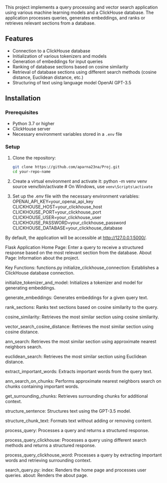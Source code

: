 This project implements a query processing and vector search application using various machine learning models and a ClickHouse database. The application processes queries, generates embeddings, and ranks or retrieves relevant sections from a database.

## Features

- Connection to a ClickHouse database
- Initialization of various tokenizers and models
- Generation of embeddings for input queries
- Ranking of database sections based on cosine similarity
- Retrieval of database sections using different search methods (cosine distance, Euclidean distance, etc.)
- Structuring of text using language model OpenAI GPT-3.5 

## Installation

### Prerequisites

- Python 3.7 or higher
- ClickHouse server
- Necessary environment variables stored in a `.env` file

### Setup

1. Clone the repository:
   ```bash
   git clone https://github.com/aparna23na/Proj.git
   cd your-repo-name
   
2. Create a virtual environment and activate it:
   python -m venv venv
   source venv/bin/activate   # On Windows, use `venv\Scripts\activate`

3. Set up the .env file with the necessary environment variables:
   OPENAI_API_KEY=your_openai_api_key
   CLICKHOUSE_HOST=your_clickhouse_host
   CLICKHOUSE_PORT=your_clickhouse_port
   CLICKHOUSE_USER=your_clickhouse_user
   CLICKHOUSE_PASSWORD=your_clickhouse_password
   CLICKHOUSE_DATABASE=your_clickhouse_database


By default, the application will be accessible at http://127.0.0.1:5000/.

Flask Application
Home Page: Enter a query to receive a structured response based on the most relevant section from the database.
About Page: Information about the project.

Key Functions:
functions.py
initialize_clickhouse_connection: Establishes a ClickHouse database connection.

initialize_tokenizer_and_model: Initializes a tokenizer and model for generating embeddings.

generate_embeddings: Generates embeddings for a given query text.

rank_sections: Ranks text sections based on cosine similarity to the query.

cosine_similarity: Retrieves the most similar section using cosine similarity.

vector_search_cosine_distance: Retrieves the most similar section using cosine distance.

ann_search: Retrieves the most similar section using approximate nearest neighbors search.

euclidean_search: Retrieves the most similar section using Euclidean distance.

extract_important_words: Extracts important words from the query text.

ann_search_on_chunks: Performs approximate nearest neighbors search on chunks containing important words.

get_surrounding_chunks: Retrieves surrounding chunks for additional context.

structure_sentence: Structures text using the GPT-3.5 model.

structure_chunk_text: Formats text without adding or removing content.

process_query: Processes a query and returns a structured response.

process_query_clickhouse: Processes a query using different search methods and returns a structured response.

process_query_clickhouse_word: Processes a query by extracting important words and retrieving surrounding context.


search_query.py:
index: Renders the home page and processes user queries.
about: Renders the about page.

   



